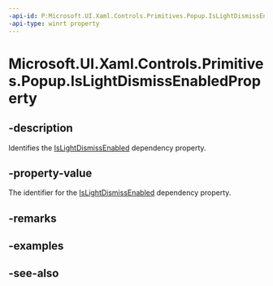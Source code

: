 ```yaml
---
-api-id: P:Microsoft.UI.Xaml.Controls.Primitives.Popup.IsLightDismissEnabledProperty
-api-type: winrt property
---
```


<!-- Property syntax
public Windows.UI.Xaml.DependencyProperty IsLightDismissEnabledProperty { get; }
-->

# Microsoft.UI.Xaml.Controls.Primitives.Popup.IsLightDismissEnabledProperty

## -description
Identifies the [IsLightDismissEnabled](popup_islightdismissenabled.md) dependency property.

## -property-value
The identifier for the [IsLightDismissEnabled](popup_islightdismissenabled.md) dependency property.

## -remarks

## -examples

## -see-also
